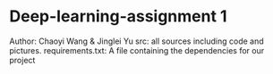 # Deep-learning-assignment 1

Author: Chaoyi Wang & Jinglei Yu
src: all sources including code and pictures.
requirements.txt: A file containing the dependencies for our project
